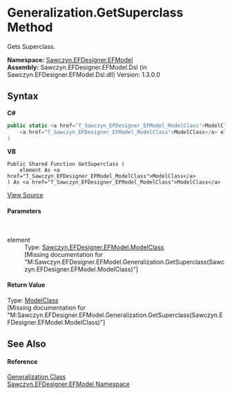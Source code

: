 # Generalization.GetSuperclass Method 
 

Gets Superclass.

**Namespace:**&nbsp;<a href="N_Sawczyn_EFDesigner_EFModel">Sawczyn.EFDesigner.EFModel</a><br />**Assembly:**&nbsp;Sawczyn.EFDesigner.EFModel.Dsl (in Sawczyn.EFDesigner.EFModel.Dsl.dll) Version: 1.3.0.0

## Syntax

**C#**<br />
``` C#
public static <a href="T_Sawczyn_EFDesigner_EFModel_ModelClass">ModelClass</a> GetSuperclass(
	<a href="T_Sawczyn_EFDesigner_EFModel_ModelClass">ModelClass</a> element
)
```

**VB**<br />
``` VB
Public Shared Function GetSuperclass ( 
	element As <a href="T_Sawczyn_EFDesigner_EFModel_ModelClass">ModelClass</a>
) As <a href="T_Sawczyn_EFDesigner_EFModel_ModelClass">ModelClass</a>
```

<a href="https://github.com/msawczyn/EFDesigner/tree/master/src/Dsl/GeneratedCode/DomainRelationships.cs#L2631" title="View the source code">View Source</a><br />

#### Parameters
&nbsp;<dl><dt>element</dt><dd>Type: <a href="T_Sawczyn_EFDesigner_EFModel_ModelClass">Sawczyn.EFDesigner.EFModel.ModelClass</a><br />\[Missing <param name="element"/> documentation for "M:Sawczyn.EFDesigner.EFModel.Generalization.GetSuperclass(Sawczyn.EFDesigner.EFModel.ModelClass)"\]</dd></dl>

#### Return Value
Type: <a href="T_Sawczyn_EFDesigner_EFModel_ModelClass">ModelClass</a><br />\[Missing <returns> documentation for "M:Sawczyn.EFDesigner.EFModel.Generalization.GetSuperclass(Sawczyn.EFDesigner.EFModel.ModelClass)"\]

## See Also


#### Reference
<a href="T_Sawczyn_EFDesigner_EFModel_Generalization">Generalization Class</a><br /><a href="N_Sawczyn_EFDesigner_EFModel">Sawczyn.EFDesigner.EFModel Namespace</a><br />